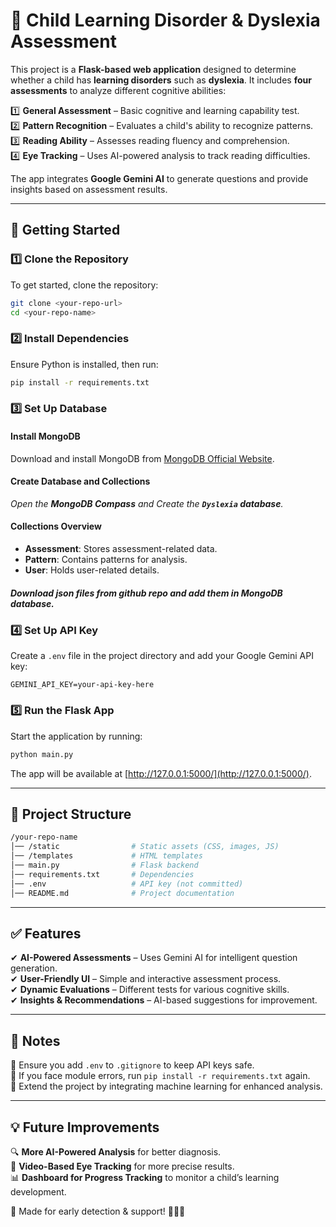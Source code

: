 # 🧠 Child Learning Disorder & Dyslexia Assessment  

This project is a **Flask-based web application** designed to determine whether a child has **learning disorders** such as **dyslexia**. It includes **four assessments** to analyze different cognitive abilities:  

1️⃣ **General Assessment** – Basic cognitive and learning capability test.  
2️⃣ **Pattern Recognition** – Evaluates a child's ability to recognize patterns.  
3️⃣ **Reading Ability** – Assesses reading fluency and comprehension.  
4️⃣ **Eye Tracking** – Uses AI-powered analysis to track reading difficulties.  

The app integrates **Google Gemini AI** to generate questions and provide insights based on assessment results.  

---

## 🚀 Getting Started  

### 1️⃣ Clone the Repository  
To get started, clone the repository:  
```bash
git clone <your-repo-url>
cd <your-repo-name>
```

### 2️⃣ Install Dependencies  
Ensure Python is installed, then run:  
```bash
pip install -r requirements.txt
```

### 3️⃣ Set Up Database

#### Install MongoDB
Download and install MongoDB from [MongoDB Official Website](https://www.mongodb.com/try/download/community).

#### Create Database and Collections
*Open the **MongoDB Compass** and Create the **`Dyslexia` database**.*

#### Collections Overview
- **Assessment**: Stores assessment-related data.
- **Pattern**: Contains patterns for analysis.
- **User**: Holds user-related details.

##### Download json files from github repo and add them in MongoDB database.



### 4️⃣  Set Up API Key  
Create a `.env` file in the project directory and add your Google Gemini API key:  
```env
GEMINI_API_KEY=your-api-key-here
```

### 5️⃣ Run the Flask App  
Start the application by running:  
```bash
python main.py
```
The app will be available at [http://127.0.0.1:5000/](http://127.0.0.1:5000/).

---

## 📂 Project Structure  
```bash
/your-repo-name
│── /static                # Static assets (CSS, images, JS)
│── /templates             # HTML templates
│── main.py                # Flask backend
│── requirements.txt       # Dependencies
│── .env                   # API key (not committed)
│── README.md              # Project documentation
```

---

## ✅ Features  
✔ **AI-Powered Assessments** – Uses Gemini AI for intelligent question generation.  
✔ **User-Friendly UI** – Simple and interactive assessment process.  
✔ **Dynamic Evaluations** – Different tests for various cognitive skills.  
✔ **Insights & Recommendations** – AI-based suggestions for improvement.  

---

## 📌 Notes  
🔹 Ensure you add `.env` to `.gitignore` to keep API keys safe.  
🔹 If you face module errors, run `pip install -r requirements.txt` again.  
🔹 Extend the project by integrating machine learning for enhanced analysis.  

---

## 💡 Future Improvements  
🔍 **More AI-Powered Analysis** for better diagnosis.  
🎥 **Video-Based Eye Tracking** for more precise results.  
📊 **Dashboard for Progress Tracking** to monitor a child’s learning development.  

💙 Made for early detection & support! 🧑‍🎓🚀

